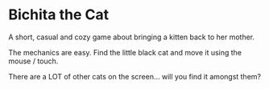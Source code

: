 # Bichita the Cat

A short, casual and cozy game about bringing a kitten back to her mother.

The mechanics are easy. Find the little black cat and move it using the mouse / touch.

There are a LOT of other cats on the screen... will you find it amongst them?
